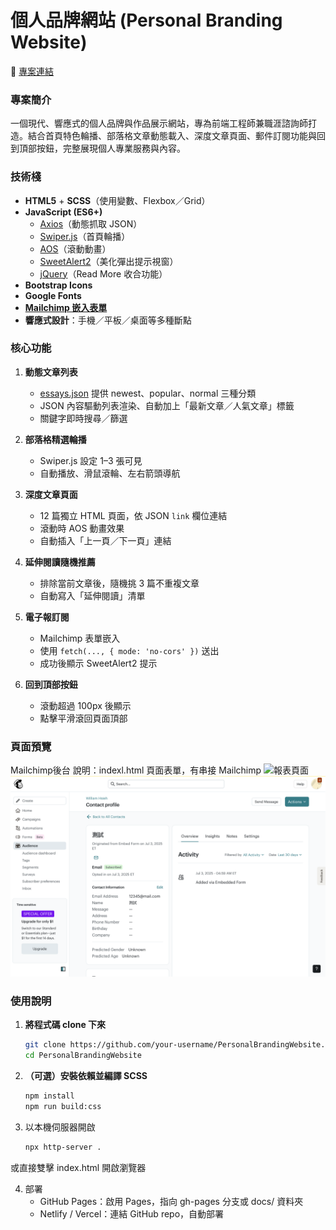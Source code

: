 # 個人品牌網站 (Personal Branding Website)

🔗 [專案連結](https://williamhsieh615.github.io/PersonalBrandingWebsite/)

### 專案簡介
一個現代、響應式的個人品牌與作品展示網站，專為前端工程師兼職涯諮詢師打造。結合首頁特色輪播、部落格文章動態載入、深度文章頁面、郵件訂閱功能與回到頂部按鈕，完整展現個人專業服務與內容。

### 技術棧
- **HTML5** + **SCSS**（使用變數、Flexbox／Grid）  
- **JavaScript (ES6+)**  
  - [Axios](https://github.com/axios/axios)（動態抓取 JSON）  
  - [Swiper.js](https://swiperjs.com/)（首頁輪播）  
  - [AOS](https://michalsnik.github.io/aos/)（滾動動畫）
  - [SweetAlert2](https://sweetalert2.github.io/)（美化彈出提示視窗） 
  - [jQuery](https://jquery.com/)（Read More 收合功能）  
- **Bootstrap Icons**
- **Google Fonts**  
- [**Mailchimp 嵌入表單**](https://mailchimp.com/landers/email-marketing-platform/?ds_c=DEPT_AOC_Google_Search_ROW_EN_Brand_Acquire_Omega_Manual-NE_T3&ds_kids=p81005570474&ds_a_lid=kwd-2285511033&ds_cid=71700000120288589&ds_agid=58700008803527157&gad_source=1&gad_campaignid=21865451006&gbraid=0AAAAADh1Fp2jaG6pjxmJQMsg96K5tlYQJ&gclid=CjwKCAjw6NrBBhB6EiwAvnT_rjo0N6KWVGxlhyII2Qi58w2AbWJpf27z4cYlrY5DDLo6ARWi10pc0hoCQ7UQAvD_BwE&gclsrc=aw.ds)
- **響應式設計**：手機／平板／桌面等多種斷點  

### 核心功能

1. **動態文章列表**  
   - [essays.json](https://github.com/WilliamHsieh615/PersonalBrandingWebsite/blob/main/data/essays.json) 提供 newest、popular、normal 三種分類  
   - JSON 內容驅動列表渲染、自動加上「最新文章／人氣文章」標籤  
   - 關鍵字即時搜尋／篩選  

2. **部落格精選輪播**  
   - Swiper.js 設定 1–3 張可見  
   - 自動播放、滑鼠滾輪、左右箭頭導航  

3. **深度文章頁面**  
   - 12 篇獨立 HTML 頁面，依 JSON `link` 欄位連結  
   - 滾動時 AOS 動畫效果  
   - 自動插入「上一頁／下一頁」連結  

4. **延伸閱讀隨機推薦**  
   - 排除當前文章後，隨機挑 3 篇不重複文章  
   - 自動寫入「延伸閱讀」清單  

5. **電子報訂閱**  
   - Mailchimp 表單嵌入  
   - 使用 `fetch(..., { mode: 'no-cors' })` 送出  
   - 成功後顯示 SweetAlert2 提示  

6. **回到頂部按鈕**  
   - 滾動超過 100px 後顯示  
   - 點擊平滑滾回頁面頂部  

### 頁面預覽

Mailchimp後台
說明：indexl.html 頁面表單，有串接 Mailchimp
![報表頁面]([https://github.com/WilliamHsieh615/HexSchoolWebsite/blob/main/data/mailchimp_text_data.csv](https://github.com/WilliamHsieh615/PersonalBrandingWebsite/blob/main/data/mailchimp_page.png))
![後台頁面](https://github.com/WilliamHsieh615/PersonalBrandingWebsite/blob/main/data/mailchimp_text_data.png)

### 使用說明

1. **將程式碼 clone 下來**  
   ```bash
   git clone https://github.com/your‑username/PersonalBrandingWebsite.git
   cd PersonalBrandingWebsite
2. **（可選）安裝依賴並編譯 SCSS**
   ```bash
   npm install
   npm run build:css
3. 以本機伺服器開啟
   ```bash
   npx http-server .
或直接雙擊 index.html 開啟瀏覽器

4. 部署
   - GitHub Pages：啟用 Pages，指向 gh-pages 分支或 docs/ 資料夾
   - Netlify / Vercel：連結 GitHub repo，自動部署
